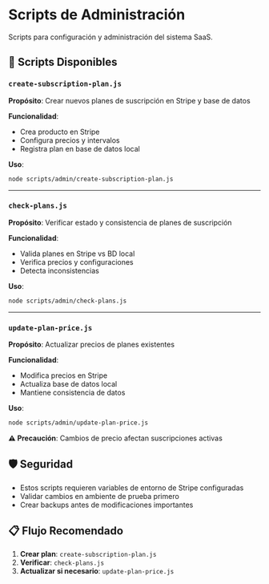 # Scripts de Administración

Scripts para configuración y administración del sistema SaaS.

## 📝 Scripts Disponibles

### `create-subscription-plan.js`
**Propósito**: Crear nuevos planes de suscripción en Stripe y base de datos

**Funcionalidad**:
- Crea producto en Stripe
- Configura precios y intervalos
- Registra plan en base de datos local

**Uso**:
```bash
node scripts/admin/create-subscription-plan.js
```

---

### `check-plans.js`
**Propósito**: Verificar estado y consistencia de planes de suscripción

**Funcionalidad**:
- Valida planes en Stripe vs BD local
- Verifica precios y configuraciones
- Detecta inconsistencias

**Uso**:
```bash
node scripts/admin/check-plans.js
```

---

### `update-plan-price.js`
**Propósito**: Actualizar precios de planes existentes

**Funcionalidad**:
- Modifica precios en Stripe
- Actualiza base de datos local
- Mantiene consistencia de datos

**Uso**:
```bash
node scripts/admin/update-plan-price.js
```

**⚠️ Precaución**: Cambios de precio afectan suscripciones activas

## 🛡️ Seguridad

- Estos scripts requieren variables de entorno de Stripe configuradas
- Validar cambios en ambiente de prueba primero
- Crear backups antes de modificaciones importantes

## 📋 Flujo Recomendado

1. **Crear plan**: `create-subscription-plan.js`
2. **Verificar**: `check-plans.js`
3. **Actualizar si necesario**: `update-plan-price.js`